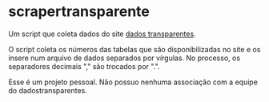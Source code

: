 # scrapertransparente

Um script que coleta dados do site [dados transparentes](www.dadostransparentes.com.br).

O script coleta os números das tabelas que são disponibilizadas no site e os insere num arquivo de dados separados por vírgulas. No processo, os separadores decimais "," são trocados por ".".

Esse é um projeto pessoal. Não possuo nenhuma associação com a equipe do dadostransparentes. 


